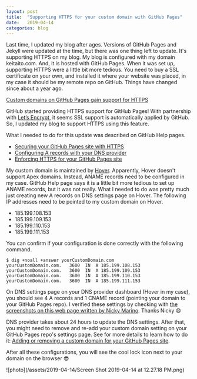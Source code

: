```yaml
---
layout: post
title:  "Supporting HTTPS for your custom domain with GitHub Pages"
date:   2019-04-14
categories: blog
---
```


Last time, I updated my blog after ages. Versions of GitHub Pages and Jekyll were updated at the time, but there was one thing left to update. It's supporting HTTPS on my blog. My blog is configured with my domain keitaito.com. And, it is hosted with GitHub Pages. When it was set up, supporting HTTPS were a little bit more tedious. You need to buy a SSL certificate on your own, and installed it where your website was placed, in my case it should be my remote repo on GitHub. Things have changed since about a year ago.

[Custom domains on GitHub Pages gain support for HTTPS][1]

GitHub started providing HTTPS support for GitHub Pages! With partnership with [Let’s Encrypt][2], it seems SSL support is automatically applied by GitHub. So, I updated my blog to support HTTPS using this feature.

What I needed to do for this update was described on GitHub Help pages.

- [Securing your GitHub Pages site with HTTPS][3]
- [Configuring A records with your DNS provider][4]
- [Enforcing HTTPS for your GitHub Pages site][5]

My custom domain is maintained by [Hover][6]. Apparently, Hover doesn't support Apex domains. Instead, ANAME records need to be configured in my case. GitHub Help page says it is a little bit more tedious to set up ANAME records, but it was not really. What I needed to do was pretty much just creating new A records on DNS settings page on Hover. The following IP addresses need to be pointed to my custom domain on Hover.

- 185.199.108.153
- 185.199.109.153
- 185.199.110.153
- 185.199.111.153

You can confirm if your configuration is done correctly with the following command.

```
$ dig +noall +answer yourCustomDomain.com
yourCustomDomain.com.   3600  IN  A 185.199.108.153
yourCustomDomain.com.   3600  IN  A 185.199.109.153
yourCustomDomain.com.   3600  IN  A 185.199.110.153
yourCustomDomain.com.   3600  IN  A 185.199.111.153
```

On DNS settings page on your DNS provider dashboard (Hover in my case), you should see 4 A records and 1 CNAME record (pointing your domain to your GitHub Pages repo). I verified these settings by checking with [the screenshots on this web page written by Nicky Marino][7]. Thanks Nicky 😄

DNS provider takes about 24 hours to update the DNS settings. After that, you might need to remove and re-add your custom domain setting on your GitHub Pages repo's settings page. See for more details to learn how to do it: [Adding or removing a custom domain for your GitHub Pages site][8].

After all these configurations, you will see the cool lock icon next to your domain on the browser 😎

![photo](/assets/2019-04-14/Screen Shot 2019-04-14 at 12.27.18 PM.png)

[1]: https://github.blog/2018-05-01-github-pages-custom-domains-https/
[2]: https://letsencrypt.org/
[3]: https://help.github.com/en/articles/securing-your-github-pages-site-with-https
[4]: https://help.github.com/en/articles/setting-up-an-apex-domain#configuring-a-records-with-your-dns-provider
[5]: https://help.github.com/en/articles/securing-your-github-pages-site-with-https#enforcing-https-for-your-github-pages-site
[6]: https://www.hover.com
[7]: https://dev.to/nickymarino/pointing-a-github-pages-repo-to-a-hover-domain-105e
[8]: https://help.github.com/en/articles/adding-or-removing-a-custom-domain-for-your-github-pages-site
